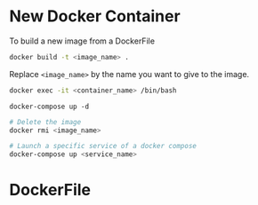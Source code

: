 # New Docker Container

To build a new image from a DockerFile

```bash
docker build -t <image_name> .
```

Replace `<image_name>` by the name you want to give to the image.

``` bash
docker exec -it <container_name> /bin/bash
```


```shell
docker-compose up -d
```

```bash
# Delete the image
docker rmi <image_name>

# Launch a specific service of a docker compose
docker-compose up <service_name>
```

# DockerFile
